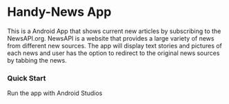 # Handy-News App

This is a Android App that shows current new articles by subscribing to the NewsAPI.org. NewsAPI is a website that provides a large variety of news from 
different new sources. The app will display text stories and pictures of each news and user has the option to redirect to the original 
news sources by tabbing the news. 

### Quick Start

Run the app with Android Studios
